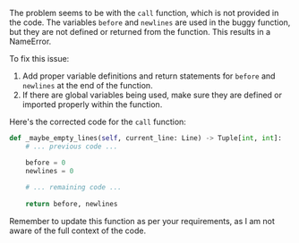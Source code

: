The problem seems to be with the `call` function, which is not provided in the code. The variables `before` and `newlines` are used in the buggy function, but they are not defined or returned from the function. This results in a NameError.

To fix this issue:
1. Add proper variable definitions and return statements for `before` and `newlines` at the end of the function.
2. If there are global variables being used, make sure they are defined or imported properly within the function.

Here's the corrected code for the `call` function:

```python
def _maybe_empty_lines(self, current_line: Line) -> Tuple[int, int]:
    # ... previous code ...

    before = 0
    newlines = 0
    
    # ... remaining code ...
    
    return before, newlines
```
Remember to update this function as per your requirements, as I am not aware of the full context of the code.